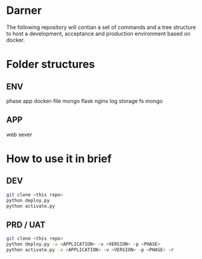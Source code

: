 # Darner
The following repository will contian a set of commands and a tree structure to host a development, acceptance and production environment based on docker.


# Folder structures

## ENV

phase
	app
	docker-file
	   mongo
	   flask
	   nginx
	log
	storage
	   fs
	   mongo


## APP

web
   <version>
sever
   <version>


# How to use it in brief
## DEV
```sh {.line-numbers}
git clone <this repo>
python deploy.py
python activate.py
```
## PRD / UAT
```sh {.line-numbers}
git clone <this repo>
python deploy.py -a <APPLICATION> -v <VERSION> -p <PHASE>
python activate.py -a <APPLICATION> -v <VERSION> -p <PHASE> -r
```